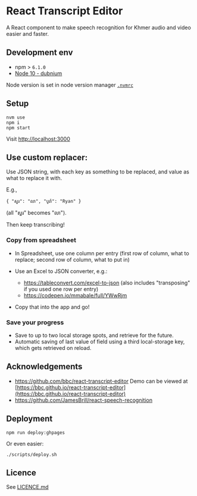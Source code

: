 # React Transcript Editor

A React component to make speech recognition for Khmer audio and video easier and faster.

## Development env

- npm > `6.1.0`
- [Node 10 - dubnium](https://scotch.io/tutorials/whats-new-in-node-10-dubnium)

Node version is set in node version manager [`.nvmrc`](https://github.com/creationix/nvm#nvmrc)


## Setup
```
nvm use
npm i
npm start
```

Visit [http://localhost:3000](http://localhost:3000)


## Use custom replacer:
Use JSON string, with each key as something to be replaced, and value as what to replace it with. 

E.g., 

```
{ "សួរ": "លា", "បូរ៉ា": "Ryan" }
```

(all "សួរ" becomes "លា"). 

Then keep transcribing!

### Copy from spreadsheet
- In Spreadsheet, use one column per entry (first row of column, what to replace; second row of column, what to put in)
- Use an Excel to JSON converter, e.g.:
    * https://tableconvert.com/excel-to-json (also includes "transposing" if you used one row per entry)
    * https://codepen.io/mmabale/full/YWwRjm

- Copy that into the app and go!
### Save your progress
- Save to up to two local storage spots, and retrieve for the future.
- Automatic saving of last value of field using a third local-storage key, which gets retrieved on reload. 


## Acknowledgements
- https://github.com/bbc/react-transcript-editor
Demo can be viewed at [https://bbc.github.io/react-transcript-editor](https://bbc.github.io/react-transcript-editor)
- https://github.com/JamesBrill/react-speech-recognition

## Deployment

```
npm run deploy:ghpages
```
Or even easier:
```
./scripts/deploy.sh
```

## Licence

See [LICENCE.md](./LICENCE.md)

